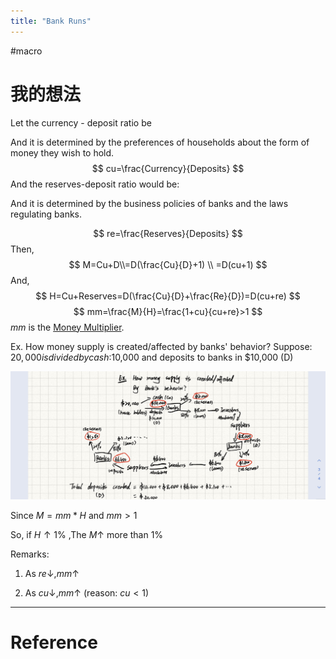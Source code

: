 ```yaml
---
title: "Bank Runs"
---
```


#macro

# 我的想法

Let the currency - deposit ratio be

And it is determined by the preferences of households about the form of money they wish to hold.
$$
cu=\frac{Currency}{Deposits}
$$
And the reserves-deposit ratio would be: 

And it is determined by the business policies of banks and the laws regulating banks.


$$
re=\frac{Reserves}{Deposits}
$$
Then,
$$
M=Cu+D\\=D(\frac{Cu}{D}+1) \\ =D(cu+1)
$$
And,
$$
H=Cu+Reserves=D(\frac{Cu}{D}+\frac{Re}{D})=D(cu+re)
$$
$$
mm=\frac{M}{H}=\frac{1+cu}{cu+re}>1
$$
$mm$ is the [Money Multiplier](Money%20Multiplier.md).

Ex. How money supply is created/affected by banks' behavior?
Suppose: $20,000 is divided by cash:$10,000 and deposits to banks in $10,000 (D) 

![](32151680170393_.pic.jpg)

Since $M=mm*H$ and $mm>1$

So, if $H\uparrow 1\%$ ,The $M\uparrow$ more than $1\%$

Remarks:

1. As $re\downarrow,mm\uparrow$

2. As $cu\downarrow,mm\uparrow$ (reason: $cu<1$)

---



# Reference 

